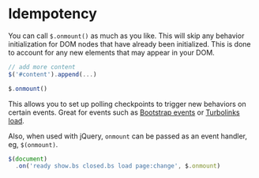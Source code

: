# Idempotency

You can call `$.onmount()` as much as you like. This will skip any behavior initialization for DOM nodes that have already been initialized. This is done to account for any new elements that may appear in your DOM.

```js
// add more content
$('#content').append(...)

$.onmount()
```

This allows you to set up polling checkpoints to trigger new behaviors on certain events.
Great for events such as [Bootstrap events] or [Turbolinks load].

Also, when used with jQuery, `onmount` can be passed as an event handler, eg,
`$(onmount)`.

```js
$(document)
  .on('ready show.bs closed.bs load page:change', $.onmount)
```

[Bootstrap events]: http://getbootstrap.com/javascript/
[Turbolinks load]: https://github.com/rails/turbolinks#events
